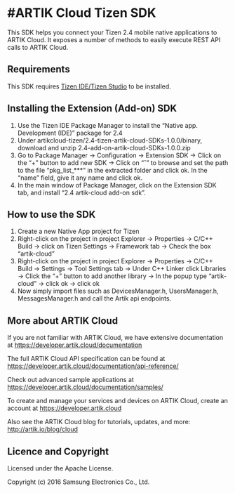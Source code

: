 #ARTIK Cloud Tizen SDK
==========================
This SDK helps you connect your Tizen 2.4 mobile native applications to ARTIK Cloud. It exposes a number of methods to easily execute REST API calls to ARTIK Cloud.

Requirements
---------------------
This SDK requires [Tizen IDE/Tizen Studio](http://https://developer.tizen.org/development/tizen-studio/download) to be installed. 

Installing the Extension (Add-on) SDK 
---------------------

1.	Use the Tizen IDE Package Manager to install the “Native app. Development (IDE)” package for 2.4
2.	Under artikcloud-tizen/2.4-tizen-artik-cloud-SDKs-1.0.0/binary, download and unzip 2.4-add-on-artik-cloud-SDKs-1.0.0.zip
3.	Go to Package Manager -> Configuration -> Extension SDK -> Click on the “+” button to add new SDK -> Click on “ˇ” to browse and set the path to the file “pkg_list_***” in the extracted folder and click ok. In the “name” field, give it any name and click ok.
4.	In the main window of Package Manager, click on the Extension SDK tab, and install “2.4 artik-cloud add-on sdk”.
 
How to use the SDK
---------------------
1.	Create a new Native App project for Tizen
2.	Right-click on the project in project Explorer -> Properties -> C/C++ Build -> click on Tizen Settings -> Framework tab -> Check the box “artik-cloud”
3.	Right-click on the project in project Explorer -> Properties -> C/C++ Build -> Settings -> Tool Settings tab -> Under C++ Linker click Libraries -> Click the “+” button to add another library -> In the popup type “artik-cloud” -> click ok -> click ok
4.	Now simply import files such as DevicesManager.h, UsersManager.h, MessagesManager.h and call the Artik api endpoints.

More about ARTIK Cloud
---------------------

If you are not familiar with ARTIK Cloud, we have extensive documentation at https://developer.artik.cloud/documentation

The full ARTIK Cloud API specification can be found at https://developer.artik.cloud/documentation/api-reference/

Check out advanced sample applications at https://developer.artik.cloud/documentation/samples/

To create and manage your services and devices on ARTIK Cloud, create an account at https://developer.artik.cloud

Also see the ARTIK Cloud blog for tutorials, updates, and more: http://artik.io/blog/cloud

Licence and Copyright
---------------------

Licensed under the Apache License. 

Copyright (c) 2016 Samsung Electronics Co., Ltd.
